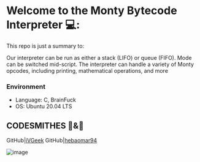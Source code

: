 # Welcome to the Monty Bytecode Interpreter 💻:
This repo is just a summary to:

Our interpreter can be run as either a stack (LIFO) or queue (FIFO). Mode can be switched mid-script. 
The interpreter can handle a variety of Monty opcodes, including printing, mathematical operations, and more

### Environment
* Language: C, BrainFuck
* OS: Ubuntu 20.04 LTS

## CODESMITHES 🦊&🌻

GitHub|[iVGeek](https://github.com/iVGeek)
GitHub|[hebaomar94](https://github.com/hebaomar94)

![image](https://user-images.githubusercontent.com/97067717/207470061-0628eb0a-79e9-4cca-ad23-79c819aa4387.png)

